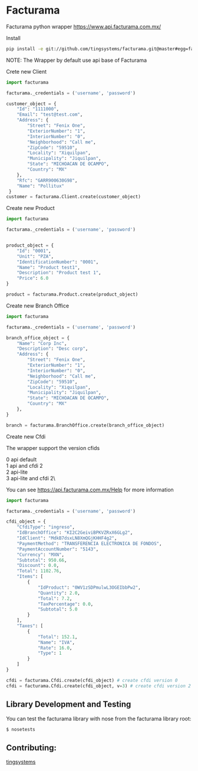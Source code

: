 # Facturama
Facturama python wrapper https://www.api.facturama.com.mx/

Install
```sh
pip install -e git://github.com/tingsystems/facturama.git@master#egg=facturama
```

NOTE: The Wrapper by default use api base of Facturama


Crete new Client


```python
import facturama

facturama._credentials = ('username', 'password')

customer_object = {
    "Id": "1111000",
    "Email": "test@test.com",
    "Address": {
        "Street": "Fenix One",
        "ExteriorNumber": "1",
        "InteriorNumber": "0",
        "Neighborhood": "Call me",
        "ZipCode": "59510",
        "Locality": "Xiquilpan",
        "Municipality": "Jiquilpan",
        "State": "MICHOACAN DE OCAMPO",
        "Country": "MX"
    },
    "Rfc": "GARR900630G98",
    "Name": "Pollitux"
 }
customer = facturama.Client.create(customer_object)
```


Create new Product

```python
import facturama

facturama._credentials = ('username', 'password')


product_object = {
    "Id": "0001",
    "Unit": "PZA",
    "IdentificationNumber": "0001",
    "Name": "Product test1",
    "Description": "Product test 1",
    "Price": 6.0
}

product = facturama.Product.create(product_object)

```
 
Create new Branch Office
  
```python
import facturama 

facturama._credentials = ('username', 'password')

branch_office_object = {
    "Name": "Corp Inc",
    "Description": "Desc corp",
    "Address": {
        "Street": "Fenix One",
        "ExteriorNumber": "1",
        "InteriorNumber": "0",
        "Neighborhood": "Call me",
        "ZipCode": "59510",
        "Locality": "Xiquilpan",
        "Municipality": "Jiquilpan",
        "State": "MICHOACAN DE OCAMPO",
        "Country": "MX"
    },
}

branch = facturama.BranchOffice.create(branch_office_object)

```

Create new Cfdi

The wrapper support the version cfids 

0 api default\
1 api and cfdi 2\
2 api-lite\
3 api-lite and cfdi 2\

You can see https://api.facturama.com.mx/Help for more information
 
```python
import facturama 

facturama._credentials = ('username', 'password')

cfdi_object = {
    "CfdiType": "ingreso",
    "IdBranchOffice": "KI2C2GeiviBPKVZRxX6GLg2",
    "IdClient": "MdkB7dsxLN8XmQGjKHHF4g2",
    "PaymentMethod": "TRANSFERENCIA ELECTRONICA DE FONDOS",
    "PaymentAccountNumber": "5143",
    "Currency": "MXN",
    "Subtotal": 950.66,
    "Discount": 0.0,
    "Total": 1102.76,
    "Items": [
        {
            "IdProduct": "0WV1zSDPmulwL3OGEIbbPw2",
            "Quantity": 2.0,
            "Total": 7.2,
            "TaxPercentage": 0.0,
            "Subtotal": 5.0
        }
    ],
    "Taxes": [
        {
            "Total": 152.1,
            "Name": "IVA",
            "Rate": 16.0,
            "Type": 1
        }
    ]
}

cfdi = facturama.Cfdi.create(cfdi_object) # create cfdi version 0
cfdi = facturama.Cfdi.create(cfdi_object, v=3) # create cfdi version 2 and api-lite 

```

## Library Development and Testing

You can test the facturama library with nose from the facturama library root:

```sh
$ nosetests
```


## Contributing:
[tingsystems](https://github.com/tingsystems)
